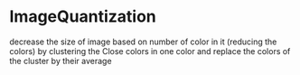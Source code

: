 # ImageQuantization
decrease the size of image based on number of color in it (reducing the colors) by clustering the Close colors in one color and replace the colors of the cluster by their average
